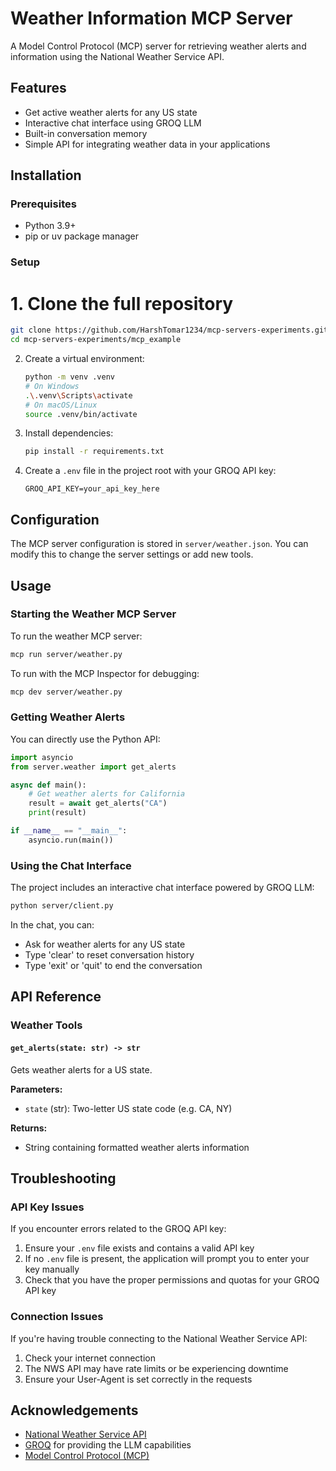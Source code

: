 # Weather Information MCP Server

A Model Control Protocol (MCP) server for retrieving weather alerts and information using the National Weather Service API.

## Features

- Get active weather alerts for any US state
- Interactive chat interface using GROQ LLM
- Built-in conversation memory
- Simple API for integrating weather data in your applications

## Installation

### Prerequisites

- Python 3.9+
- pip or uv package manager

### Setup

# 1. Clone the full repository
```bash
git clone https://github.com/HarshTomar1234/mcp-servers-experiments.git
cd mcp-servers-experiments/mcp_example
```


2. Create a virtual environment:
   ```bash
   python -m venv .venv
   # On Windows
   .\.venv\Scripts\activate
   # On macOS/Linux
   source .venv/bin/activate
   ```

3. Install dependencies:
   ```bash
   pip install -r requirements.txt
   ```

4. Create a `.env` file in the project root with your GROQ API key:
   ```
   GROQ_API_KEY=your_api_key_here
   ```

## Configuration

The MCP server configuration is stored in `server/weather.json`. You can modify this to change the server settings or add new tools.

## Usage

### Starting the Weather MCP Server

To run the weather MCP server:

```bash
mcp run server/weather.py
```

To run with the MCP Inspector for debugging:

```bash
mcp dev server/weather.py
```

### Getting Weather Alerts

You can directly use the Python API:

```python
import asyncio
from server.weather import get_alerts

async def main():
    # Get weather alerts for California
    result = await get_alerts("CA")
    print(result)

if __name__ == "__main__":
    asyncio.run(main())
```

### Using the Chat Interface

The project includes an interactive chat interface powered by GROQ LLM:

```bash
python server/client.py
```

In the chat, you can:
- Ask for weather alerts for any US state
- Type 'clear' to reset conversation history
- Type 'exit' or 'quit' to end the conversation

## API Reference

### Weather Tools

#### `get_alerts(state: str) -> str`

Gets weather alerts for a US state.

**Parameters:**
- `state` (str): Two-letter US state code (e.g. CA, NY)

**Returns:**
- String containing formatted weather alerts information

## Troubleshooting

### API Key Issues

If you encounter errors related to the GROQ API key:
1. Ensure your `.env` file exists and contains a valid API key
2. If no `.env` file is present, the application will prompt you to enter your key manually
3. Check that you have the proper permissions and quotas for your GROQ API key

### Connection Issues

If you're having trouble connecting to the National Weather Service API:
1. Check your internet connection
2. The NWS API may have rate limits or be experiencing downtime
3. Ensure your User-Agent is set correctly in the requests


## Acknowledgements

- [National Weather Service API](https://www.weather.gov/documentation/services-web-api)
- [GROQ](https://groq.com/) for providing the LLM capabilities
- [Model Control Protocol (MCP)](https://github.com/anthropics/anthropic-cookbook/tree/main/mcp)

